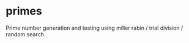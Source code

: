 primes
======

Prime number generation and testing using miller rabin / trial division / random search